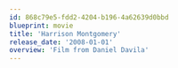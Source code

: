 ```yaml
---
id: 868c79e5-fdd2-4204-b196-4a62639d0bbd
blueprint: movie
title: 'Harrison Montgomery'
release_date: '2008-01-01'
overview: 'Film from Daniel Davila'
---
```

